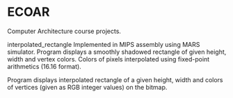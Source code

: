 # ECOAR
Computer Architecture course projects.

interpolated_rectangle
Implemented in MIPS assembly using MARS simulator.
Program displays a smoothly shadowed rectangle of given height, width and vertex colors.
Colors of pixels interpolated using fixed-point arithmetics (16.16 format).

Program displays interpolated rectangle of a given height, width and colors of vertices (given as RGB integer values) on the bitmap.
